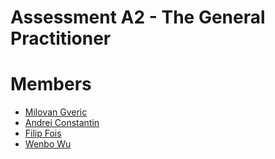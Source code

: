 # Assessment A2 - The General Practitioner

# Members 
* <a href='mailto:mg699@kent.ac.uk'>Milovan Gveric</a>
* <a href='mailto:ac2042@kent.ac.uk'>Andrei Constantin</a>
* <a href='mailto:ff235@kent.ac.uk'>Filip Fois</a>
* <a href='mailto:ww221@kent.ac.uk'>Wenbo Wu</a>

